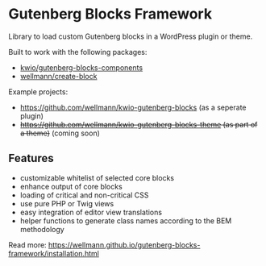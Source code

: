 # Gutenberg Blocks Framework

Library to load custom Gutenberg blocks in a WordPress plugin or theme.

Built to work with the following packages:  

* [kwio/gutenberg-blocks-components](https://github.com/wellmann/gutenberg-blocks-components)
* [wellmann/create-block](https://github.com/wellmann/create-block)

Example projects:
 * https://github.com/wellmann/kwio-gutenberg-blocks (as a seperate plugin)
 * ~~https://github.com/wellmann/kwio-gutenberg-blocks-theme (as part of a theme)~~ (coming soon)

## Features

* customizable whitelist of selected core blocks
* enhance output of core blocks
* loading of critical and non-critical CSS
* use pure PHP or Twig views
* easy integration of editor view translations
* helper functions to generate class names according to the BEM methodology

Read more: https://wellmann.github.io/gutenberg-blocks-framework/installation.html